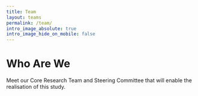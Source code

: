 ```yaml
---
title: Team
layout: teams
permalink: /team/
intro_image_absolute: true
intro_image_hide_on_mobile: false
---
```


# Who Are We
Meet our Core Research Team and Steering Committee that will enable the realisation of this study.
